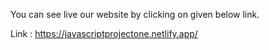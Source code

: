 You can see live our website by clicking on given below link.

Link : https://javascriptprojectone.netlify.app/
